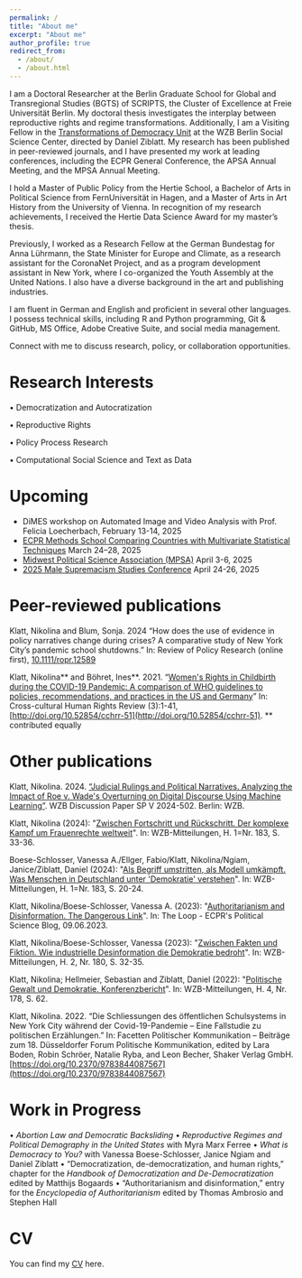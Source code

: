 ```yaml
---
permalink: /
title: "About me"
excerpt: "About me"
author_profile: true
redirect_from: 
  - /about/
  - /about.html
---
```


I am a Doctoral Researcher at the Berlin Graduate School for Global and Transregional Studies (BGTS) of SCRIPTS, the Cluster of Excellence at Freie Universität Berlin. My doctoral thesis investigates the interplay between reproductive rights and regime transformations. Additionally, I am a Visiting Fellow in the [Transformations of Democracy Unit](https://wzb.eu/en/research/dynamics-of-political-systems/transformations-of-democracy) at the WZB Berlin Social Science Center, directed by Daniel Ziblatt. My research has been published in peer-reviewed journals, and I have presented my work at leading conferences, including the ECPR General Conference, the APSA Annual Meeting, and the MPSA Annual Meeting.

I hold a Master of Public Policy from the Hertie School, a Bachelor of Arts in Political Science from FernUniversität in Hagen, and a Master of Arts in Art History from the University of Vienna. In recognition of my research achievements, I received the Hertie Data Science Award for my master’s thesis.

Previously, I worked as a Research Fellow at the German Bundestag for Anna Lührmann, the State Minister for Europe and Climate, as a research assistant for the CoronaNet Project, and as a program development assistant in New York, where I co-organized the Youth Assembly at the United Nations. I also have a diverse background in the art and publishing industries.

I am fluent in German and English and proficient in several other languages. I possess technical skills, including R and Python programming, Git & GitHub, MS Office, Adobe Creative Suite, and social media management.

Connect with me to discuss research, policy, or collaboration opportunities.

Research Interests
======
•	Democratization and Autocratization 

•	Reproductive Rights 

•	Policy Process Research

•	Computational Social Science and Text as Data 

Upcoming 
======

- DiMES workshop on Automated Image and Video Analysis with Prof. Felicia Loecherbach, February 13-14, 2025
- [ECPR Methods School Comparing Countries with Multivariate Statistical Techniques](https://ecpr.eu/Events/Event/PanelDetails/15613) March 24–28, 2025
- [Midwest Political Science Association (MPSA)](https://www.mpsanet.org/conference/) April 3-6, 2025 
- [2025 Male Supremacism Studies Conference](https://www.theirms.org/conference) April 24-26, 2025


Peer-reviewed publications
======

Klatt, Nikolina and Blum, Sonja. 2024 “How does the use of evidence in policy narratives change during crises? A comparative study of New York City’s pandemic school shutdowns.” In: Review of Policy Research (online first), [10.1111/ropr.12589](https://doi.org/10.1111/ropr.12589) 

Klatt, Nikolina** and Böhret, Ines**. 2021. “[Women's Rights in Childbirth during the COVID-19 Pandemic: A comparison of WHO guidelines to policies, recommendations, and practices in the US and Germany](files/Klatt_Boehret_2021.pdf)” In: Cross-cultural Human Rights Review (3):1-41, [http://doi.org/10.52854/cchrr-51](http://doi.org/10.52854/cchrr-51).
** contributed equally 


Other publications
======

Klatt, Nikolina. 2024. [“Judicial Rulings and Political Narratives. Analyzing the Impact of Roe v. Wade's Overturning on Digital Discourse Using Machine Learning”](https://www.google.com/url?sa=t&source=web&rct=j&opi=89978449&url=https://bibliothek.wzb.eu/pdf/2024/v24-502.pdf&ved=2ahUKEwjAk-a8zYaLAxWE3QIHHYMpFz0QFnoECBIQAQ&usg=AOvVaw3U0xCqSv_gYkZBTFwqmRc-). WZB Discussion Paper SP V 2024-502. Berlin: WZB.

Klatt, Nikolina (2024): "[Zwischen Fortschritt und Rückschritt. Der komplexe Kampf um Frauenrechte weltweit](https://bibliothek.wzb.eu/artikel/2024/f-26070.pdf)". In: WZB-Mitteilungen, H. 1=Nr. 183, S. 33-36.

Boese-Schlosser, Vanessa A./Ellger, Fabio/Klatt, Nikolina/Ngiam, Janice/Ziblatt, Daniel (2024): "[Als Begriff umstritten, als Modell umkämpft. Was Menschen in Deutschland unter 'Demokratie' verstehen](https://bibliothek.wzb.eu/artikel/2024/f-26067.pdf)". In: WZB-Mitteilungen, H. 1=Nr. 183, S. 20-24.

Klatt, Nikolina/Boese-Schlosser, Vanessa A. (2023): "[Authoritarianism and Disinformation. The Dangerous Link](https://theloop.ecpr.eu/disinformation-in-autocratic-governance/)". In: The Loop - ECPR's Political Science Blog, 09.06.2023.

Klatt, Nikolina/Boese-Schlosser, Vanessa (2023): "[Zwischen Fakten und Fiktion. Wie industrielle Desinformation die Demokratie bedroht](https://bibliothek.wzb.eu/artikel/2023/f-25570.pdf)". In: WZB-Mitteilungen, H. 2, Nr. 180, S. 32-35.

Klatt, Nikolina; Hellmeier, Sebastian and Ziblatt, Daniel (2022): "[Politische Gewalt und Demokratie. Konferenzbericht](files/Klatt_Hellmeier_Ziblatt_2022.pdf)". In: WZB-Mitteilungen, H. 4, Nr. 178, S. 62.

Klatt, Nikolina. 2022. “Die Schliessungen des öffentlichen Schulsystems in New York City während der Covid-19-Pandemie – Eine Fallstudie zu politischen Erzählungen.” In: Facetten Politischer Kommunikation – Beiträge zum 18. Düsseldorfer Forum Politische Kommunikation, edited by Lara Boden, Robin Schröer, Natalie Ryba, and Leon Becher, Shaker Verlag GmbH. [https://doi.org/10.2370/9783844087567](https://doi.org/10.2370/9783844087567)


Work in Progress
======
•	_Abortion Law and Democratic Backsliding_
•	_Reproductive Regimes and Political Demography in the United States_ with Myra Marx Ferree 
•	_What is Democracy to You?_ with Vanessa Boese-Schlosser, Janice Ngiam and Daniel Ziblatt
•	“Democratization, de-democratization, and human rights,” chapter for the _Handbook of Democratization and De-Democratization_ edited by Matthijs Bogaards
•	“Authoritarianism and disinformation,” entry for the _Encyclopedia of Authoritarianism_ edited by Thomas Ambrosio and Stephen Hall 

CV
======

You can find my [CV](files/CV_Klatt_Nikolina.pdf) here. 
